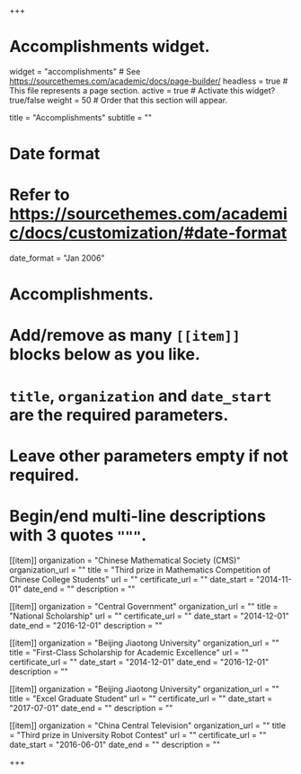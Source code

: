 +++
# Accomplishments widget.
widget = "accomplishments"  # See https://sourcethemes.com/academic/docs/page-builder/
headless = true  # This file represents a page section.
active = true  # Activate this widget? true/false
weight = 50  # Order that this section will appear.

title = "Accomplish&shy;ments"
subtitle = ""

# Date format
#   Refer to https://sourcethemes.com/academic/docs/customization/#date-format
date_format = "Jan 2006"

# Accomplishments.
#   Add/remove as many `[[item]]` blocks below as you like.
#   `title`, `organization` and `date_start` are the required parameters.
#   Leave other parameters empty if not required.
#   Begin/end multi-line descriptions with 3 quotes `"""`.

[[item]]
  organization = "Chinese Mathematical Society (CMS)"
  organization_url = ""
  title = "Third prize in Mathematics Competition of Chinese College Students"
  url = ""
  certificate_url = ""
  date_start = "2014-11-01"
  date_end = ""
  description = ""

[[item]]
  organization = "Central Government"
  organization_url = ""
  title = "National Scholarship"
  url = ""
  certificate_url = ""
  date_start = "2014-12-01"
  date_end = "2016-12-01"
  description = ""
  
[[item]]
  organization = "Beijing Jiaotong University"
  organization_url = ""
  title = "First-Class Scholarship for Academic Excellence"
  url = ""
  certificate_url = ""
  date_start = "2014-12-01"
  date_end = "2016-12-01"
  description = ""
  
[[item]]
  organization = "Beijing Jiaotong University"
  organization_url = ""
  title = "Excel Graduate Student"
  url = ""
  certificate_url = ""
  date_start = "2017-07-01"
  date_end = ""
  description = ""
  
[[item]]
  organization = "China Central Television"
  organization_url = ""
  title = "Third prize in University Robot Contest"
  url = ""
  certificate_url = ""
  date_start = "2016-06-01"
  date_end = ""
  description = ""

+++
